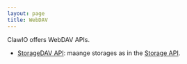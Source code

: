 ```yaml
---
layout: page
title: WebDAV
---
```


ClawIO offers WebDAV APIs.

+ [StorageDAV API](/documentation/api/v1/storagedav): maange storages as in the [Storage API](/documentation/api/v1/storage).

<!--
+ [LinkDAV API](documentation/api/v1/linkdav): access to public links from the [Link API](documentation/api/v1/link).
+ [ShareDAV API](documentation/api/v1/sharedav): access to internal shares from the [Share API](documentation/api/v1/share).
+ [FedShareDAV API](documentation/api/v1/fedsharedav): access to federated shares from the [FedShare API](documentation/api/v1/fedsharedav).

ClawIO offers support not just for accessing your resources in your home directory, but also all your links and all the shares.
This fact makes ClawIO unique.
-->